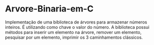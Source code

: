 # Arvore-Binaria-em-C
Implementação de uma biblioteca de árvores para armazenar números inteiros.
É utilizando como chave o valor do número. 
A biblioteca possui métodos para inserir um elemento na árvore, remover um elemento, pesquisar por um elemento, imprimir os 3 caminhamentos clássicos.
